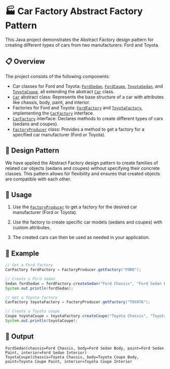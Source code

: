 # 🏭 Car Factory Abstract Factory Pattern

This Java project demonstrates the Abstract Factory design pattern for creating different types of cars from two manufacturers: Ford and Toyota.

## 📋 Overview

The project consists of the following components:

- Car classes for Ford and Toyota: [`FordSedan`](car/manufacturer/ford/FordSedan.java), [`FordCoupe`](car/manufacturer/ford/FordCoupe.java), [`ToyotaSedan`](car/manufacturer/toyota/ToyotaSedan.java), and [`ToyotaCoupe`](car/manufacturer/toyota/ToyotaCoupe.java), all extending the abstract [`Car`](car/Car.java) class.
- [`Car`](car/Car.java) abstract class: Represents the base structure of a car with attributes like chassis, body, paint, and interior.
- Factories for Ford and Toyota: [`FordFactory`](factory/manufacturer/FordFactory.java) and [`ToyotaFactory`](factory/manufacturer/ToyotaFactory.java), implementing the [`CarFactory`](factory/CarFactory.java) interface.
- [`CarFactory`](factory/CarFactory.java) interface: Declares methods to create different types of cars (sedans and coupes).
- [`FactoryProducer`](factory/FactoryProducer.java) class: Provides a method to get a factory for a specified car manufacturer (Ford or Toyota).

## 🎨 Design Pattern

We have applied the Abstract Factory design pattern to create families of related car objects (sedans and coupes) without specifying their concrete classes. This pattern allows for flexibility and ensures that created objects are compatible with each other.

## 🚀 Usage

1. Use the [`FactoryProducer`](factory/FactoryProducer.java) to get a factory for the desired car manufacturer (Ford or Toyota).

2. Use the factory to create specific car models (sedans and coupes) with custom attributes.

3. The created cars can then be used as needed in your application.

## 🏁 Example

```java
// Get a Ford factory
CarFactory fordFactory = FactoryProducer.getFactory("FORD");

// Create a Ford sedan
Sedan fordSedan = fordFactory.createSedan("Ford Chassis", "Ford Sedan Body", "Ford Sedan Paint", "Ford Sedan Interior");
System.out.println(fordSedan);

// Get a Toyota factory
CarFactory toyotaFactory = FactoryProducer.getFactory("TOYOTA");

// Create a Toyota coupe
Coupe toyotaCoupe = toyotaFactory.createCoupe("Toyota Chassis", "Toyota Coupe Body", "Toyota Coupe Paint", "Toyota Coupe Interior");
System.out.println(toyotaCoupe);
```

## 📝 Output

```
FordSedan(chassis=Ford Chassis, body=Ford Sedan Body, paint=Ford Sedan Paint, interior=Ford Sedan Interior)
ToyotaCoupe(chassis=Toyota Chassis, body=Toyota Coupe Body, paint=Toyota Coupe Paint, interior=Toyota Coupe Interior
```
